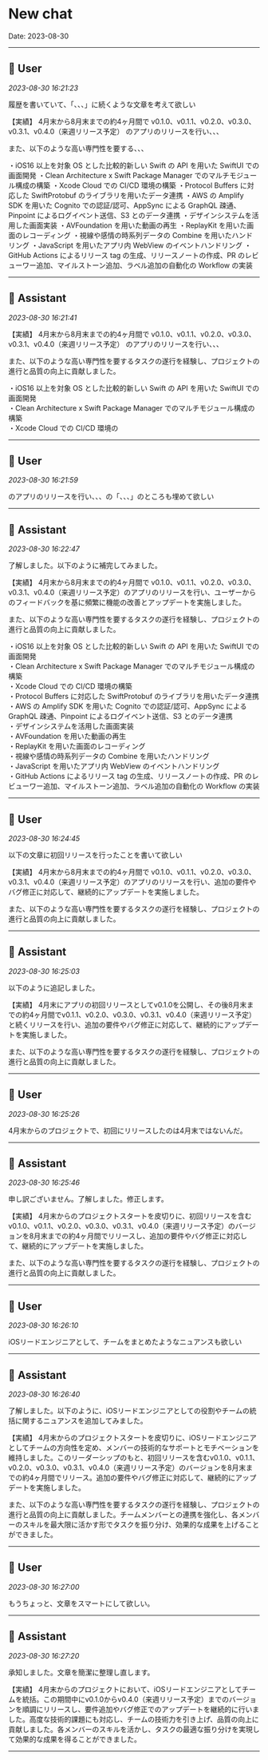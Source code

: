 # New chat

Date: 2023-08-30

---

## 👤 User
*2023-08-30 16:21:23*

履歴を書いていて、「、、、」に続くような文章を考えて欲しい


【実績】
4月末から8月末までの約4ヶ月間で v0.1.0、v0.1.1、v0.2.0、v0.3.0、v0.3.1、v0.4.0（来週リリース予定） のアプリのリリースを行い、、、

また、以下のような高い専門性を要する、、、

・iOS16 以上を対象 OS とした比較的新しい Swift の API を用いた SwiftUI での画面開発
・Clean Architecture x Swift Package Manager でのマルチモジュール構成の構築 
・Xcode Cloud での CI/CD 環境の構築
・Protocol Buffers に対応した SwiftProtobuf のライブラリを用いたデータ連携
・AWS の Amplify SDK を用いた Cognito での認証/認可、AppSync による GraphQL 疎通、Pinpoint によるログイベント送信、S3 とのデータ連携
・デザインシステムを活用した画面実装
・AVFoundation を用いた動画の再生
・ReplayKit を用いた画面のレコーディング
・視線や感情の時系列データの Combine を用いたハンドリング
・JavaScript を用いたアプリ内 WebView のイベントハンドリング
・GitHub Actions によるリリース tag の生成、リリースノートの作成、PR のレビューワー追加、マイルストーン追加、ラベル追加の自動化の Workflow の実装

---

## 🤖 Assistant
*2023-08-30 16:21:41*

【実績】
4月末から8月末までの約4ヶ月間で v0.1.0、v0.1.1、v0.2.0、v0.3.0、v0.3.1、v0.4.0（来週リリース予定） のアプリのリリースを行い、、、

また、以下のような高い専門性を要するタスクの遂行を経験し、プロジェクトの進行と品質の向上に貢献しました。

・iOS16 以上を対象 OS とした比較的新しい Swift の API を用いた SwiftUI での画面開発  
・Clean Architecture x Swift Package Manager でのマルチモジュール構成の構築  
・Xcode Cloud での CI/CD 環境の

---

## 👤 User
*2023-08-30 16:21:59*

のアプリのリリースを行い、、、の「、、、」のところも埋めて欲しい

---

## 🤖 Assistant
*2023-08-30 16:22:47*

了解しました。以下のように補完してみました。

【実績】
4月末から8月末までの約4ヶ月間で v0.1.0、v0.1.1、v0.2.0、v0.3.0、v0.3.1、v0.4.0（来週リリース予定）のアプリのリリースを行い、ユーザーからのフィードバックを基に頻繁に機能の改善とアップデートを実施しました。

また、以下のような高い専門性を要するタスクの遂行を経験し、プロジェクトの進行と品質の向上に貢献しました。

・iOS16 以上を対象 OS とした比較的新しい Swift の API を用いた SwiftUI での画面開発  
・Clean Architecture x Swift Package Manager でのマルチモジュール構成の構築  
・Xcode Cloud での CI/CD 環境の構築  
・Protocol Buffers に対応した SwiftProtobuf のライブラリを用いたデータ連携  
・AWS の Amplify SDK を用いた Cognito での認証/認可、AppSync による GraphQL 疎通、Pinpoint によるログイベント送信、S3 とのデータ連携  
・デザインシステムを活用した画面実装  
・AVFoundation を用いた動画の再生  
・ReplayKit を用いた画面のレコーディング  
・視線や感情の時系列データの Combine を用いたハンドリング  
・JavaScript を用いたアプリ内 WebView のイベントハンドリング  
・GitHub Actions によるリリース tag の生成、リリースノートの作成、PR のレビューワー追加、マイルストーン追加、ラベル追加の自動化の Workflow の実装

---

## 👤 User
*2023-08-30 16:24:45*

以下の文章に初回リリースを行ったことを書いて欲しい

【実績】
4月末から8月末までの約4ヶ月間で v0.1.0、v0.1.1、v0.2.0、v0.3.0、v0.3.1、v0.4.0（来週リリース予定）のアプリのリリースを行い、追加の要件やバグ修正に対応して、継続的にアップデートを実施しました。

また、以下のような高い専門性を要するタスクの遂行を経験し、プロジェクトの進行と品質の向上に貢献しました。

---

## 🤖 Assistant
*2023-08-30 16:25:03*

以下のように追記しました。

【実績】
4月末にアプリの初回リリースとしてv0.1.0を公開し、その後8月末までの約4ヶ月間でv0.1.1、v0.2.0、v0.3.0、v0.3.1、v0.4.0（来週リリース予定）と続くリリースを行い、追加の要件やバグ修正に対応して、継続的にアップデートを実施しました。

また、以下のような高い専門性を要するタスクの遂行を経験し、プロジェクトの進行と品質の向上に貢献しました。

---

## 👤 User
*2023-08-30 16:25:26*

4月末からのプロジェクトで、初回にリリースしたのは4月末ではないんだ。

---

## 🤖 Assistant
*2023-08-30 16:25:46*

申し訳ございません。了解しました。修正します。

【実績】
4月末からのプロジェクトスタートを皮切りに、初回リリースを含むv0.1.0、v0.1.1、v0.2.0、v0.3.0、v0.3.1、v0.4.0（来週リリース予定）のバージョンを8月末までの約4ヶ月間でリリースし、追加の要件やバグ修正に対応して、継続的にアップデートを実施しました。

また、以下のような高い専門性を要するタスクの遂行を経験し、プロジェクトの進行と品質の向上に貢献しました。

---

## 👤 User
*2023-08-30 16:26:10*

iOSリードエンジニアとして、チームをまとめたようなニュアンスも欲しい

---

## 🤖 Assistant
*2023-08-30 16:26:40*

了解しました。以下のように、iOSリードエンジニアとしての役割やチームの統括に関するニュアンスを追加してみました。

【実績】
4月末からのプロジェクトスタートを皮切りに、iOSリードエンジニアとしてチームの方向性を定め、メンバーの技術的なサポートとモチベーションを維持しました。このリーダーシップのもと、初回リリースを含むv0.1.0、v0.1.1、v0.2.0、v0.3.0、v0.3.1、v0.4.0（来週リリース予定）のバージョンを8月末までの約4ヶ月間でリリース。追加の要件やバグ修正に対応して、継続的にアップデートを実施しました。

また、以下のような高い専門性を要するタスクの遂行を経験し、プロジェクトの進行と品質の向上に貢献しました。チームメンバーとの連携を強化し、各メンバーのスキルを最大限に活かす形でタスクを振り分け、効果的な成果を上げることができました。

---

## 👤 User
*2023-08-30 16:27:00*

もうちょっと、文章をスマートにして欲しい。

---

## 🤖 Assistant
*2023-08-30 16:27:20*

承知しました。文章を簡潔に整理し直します。

【実績】
4月末からのプロジェクトにおいて、iOSリードエンジニアとしてチームを統括。この期間中にv0.1.0からv0.4.0（来週リリース予定）までのバージョンを順調にリリースし、要件追加やバグ修正でのアップデートを継続的に行いました。高度な技術的課題にも対応し、チームの技術力を引き上げ、品質の向上に貢献しました。各メンバーのスキルを活かし、タスクの最適な振り分けを実現して効果的な成果を得ることができました。

---
